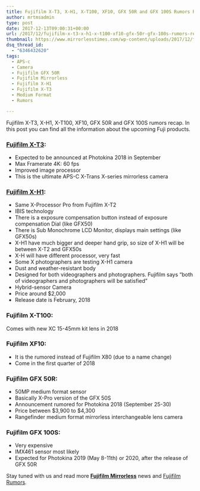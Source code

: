 ```yaml
---
title: Fujifilm X-T3, X-H1, X-T100, XF10, GFX 50R and GFX 100S Rumors Recap
author: mrtmsadmin
type: post
date: 2017-12-13T09:00:31+00:00
url: /2017/12/fujifilm-x-t3-x-h1-x-t100-xf10-gfx-50r-gfx-100s-rumors-recap/
thumbnail: https://www.mirrorlesstimes.com/wp-content/uploads/2017/12/fujifilm-x-h1-features.jpg
dsq_thread_id:
  - "6346432620"
tags:
  - APS-c
  - Camera
  - Fujifilm GFX 50R
  - Fujifilm Mirrorless
  - Fujifilm X-H1
  - Fujifilm X-T3
  - Medium Format
  - Rumors

---
```

Fujifilm X-T3, X-H1, X-T100, XF10, GFX 50R and GFX 100S rumors recap. In this post you can find all the information about the upcoming Fuji products.

### <a href="https://www.mirrorlesstimes.com/tags/fujifilm-x-t3/" target="_blank" rel="noopener">Fujifilm X-T3</a>:

  * Expected to be announced at Photokina 2018 in September
  * Max Framerate 4K: 60 fps
  * Improved image processor
  * This is the ultimate APS-C X-Trans X-series mirrorless camera

<!--more-->

###  <a href="https://www.mirrorlesstimes.com/tags/fujifilm-x-h1/" target="_blank" rel="noopener">Fujifilm X-H1</a>:

  * Same X-Processor Pro from Fujifilm X-T2
  * IBIS technology
  * There is a exposure compensation button instead of exposure compensation Dial (like GFX50)
  * There is Sub Monochrome LCD Monitor, displays main settings (like GFX50s)
  * X-H1 have much bigger and deeper hand grip, so size of X-H1 will be between X-T2 and GFX50s
  * X-H will have different processor, very fast
  * Some X photographers are testing X-H1 camera
  * Dust and weather-resistant body
  * Designed for both videographers and photographers. Fujifilm says “both of videographers and photographers will be satisfied”
  * Hybrid-sensor Camera
  * Price around $2,000
  * Release date is February, 2018

### Fujifilm X-T100:

Comes with new XC 15-45mm kit lens in 2018

### Fujifilm XF10:

  * It is the rumored instead of Fujifilm X80 (due to a name change)
  * Come in the first quarter of 2018

### Fujifilm GFX 50R:

  * 50MP medium format sensor
  * Basically X-Pro version of the GFX 50S
  * Announcement rumored for Photokina 2018 (September 25-30)
  * Price between $3,900 to $4,300
  * Rangefinder medium format mirrorless interchangeable lens camera

### Fujifilm GFX 100S:

  * Very expensive
  * IMX461 sensor most likely
  * Expected for Photokina 2019 (May 8-11th) or 2020, after the release of GFX 50R

Stay tuned with us and read more [**Fujifilm Mirrorless**][1] news and <a href="https://www.dailycameranews.com/tag/fujifilm-rumors/" target="_blank" rel="noopener">Fujifilm Rumors</a>.

 [1]: https://www.mirrorlesstimes.com/tags/fujifilm-mirrorless/